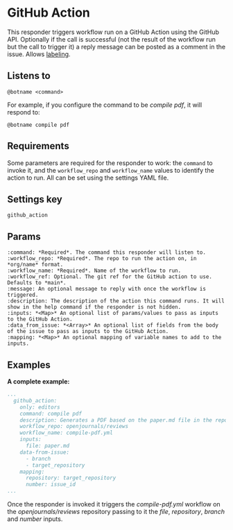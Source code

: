 GitHub Action
=============

This responder triggers workflow run on a GitHub Action using the GitHub API. Optionally if the call is successful (not the result of the workflow run but the call to trigger it) a reply message can be posted as a comment in the issue.
Allows [labeling](../labeling).

## Listens to

```
@botname <command>
```

For example, if you configure the command to be _compile pdf_, it will respond to:
```
@botname compile pdf
```

## Requirements

Some parameters are required for the responder to work: the `command` to invoke it, and the `workflow_repo` and `workflow_name` values to identify the action to run. All can be set using the settings YAML file.

## Settings key

`github_action`

## Params
```eval_rst
:command: *Required*. The command this responder will listen to.
:workflow_repo: *Required*. The repo to run the action on, in *org/name* format.
:workflow_name: *Required*. Name of the workflow to run.
:workflow_ref: Optional. The git ref for the GitHub action to use. Defaults to *main*.
:message: An optional message to reply with once the workflow is triggered.
:description: The description of the action this command runs. It will show in the help command if the responder is not hidden.
:inputs: *<Map>* An optional list of params/values to pass as inputs to the GitHub Action.
:data_from_issue: *<Array>* An optional list of fields from the body of the issue to pass as inputs to the GitHub Action.
:mapping: *<Map>* An optional mapping of variable names to add to the inputs.

```

## Examples

**A complete example:**
```yaml
...
  github_action:
    only: editors
    command: compile pdf
    description: Generates a PDF based on the paper.md file in the repository
    workflow_repo: openjournals/reviews
    workflow_name: compile-pdf.yml
    inputs:
      file: paper.md
    data-from-issue:
      - branch
      - target_repository
    mapping:
      repository: target_repository
      number: issue_id
...
```
Once the responder is invoked it triggers the _compile-pdf.yml_ workflow on the _openjournals/reviews_ repository passing to it the _file_, _repository_, _branch_ and _number_ inputs.
